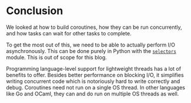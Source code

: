 # Conclusion

We looked at how to build coroutines, how they can be run concurrently, and how tasks can wait for other tasks to complete.

To get the most out of this, we need to be able to actually perform I/O asynchronously. This can be done purely in Python
with the [`selectors`](https://docs.python.org/3/library/selectors.html#examples) module. This is out of scope for this
blog.

Programming language-level support for lightweight threads has a lot of benefits to offer. Besides better performance on
blocking I/O, it simplifies writing concurrent code which is notoriously hard to write correctly and debug.
Coroutines need not run on a single OS thread. In other languages like Go and OCaml, they can and do run on multiple OS
threads as well.
